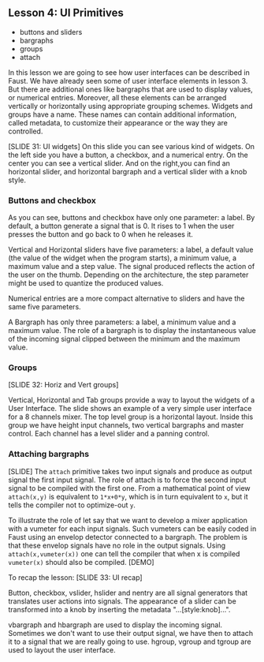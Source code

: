 ## Lesson 4: UI Primitives
- buttons and sliders
- bargraphs
- groups
- attach

In this lesson we are going to see how user interfaces can be described in Faust. We have already seen some of user interface elements in lesson 3. But there are additional ones like bargraphs that are used to display values, or numerical entries. Moreover, all these elements can be arranged vertically or horizontally using appropriate grouping schemes. Widgets and groups have a name. These names can contain additional information, called metadata, to customize their appearance or the way they are controlled.

[SLIDE 31: UI widgets]
On this slide you can see various kind of widgets. On the left side you have a button, a checkbox, and a numerical entry. On the center you can see a vertical slider. And on the right,you can find an horizontal slider, and horizontal bargraph and a vertical slider with a knob style.

### Buttons and checkbox
As you can see, buttons and checkbox have only one parameter: a label. By default, a button generate a signal that is 0. It rises to 1 when the user presses the button and go back to 0 when he releases it.

Vertical and Horizontal sliders have five parameters: a label, a default value (the value of the widget when the program starts), a minimum value, a maximum value and a step value. The signal produced reflects the action of the user on the thumb. Depending on the architecture, the step parameter might be used to quantize the produced values.

Numerical entries are a more compact alternative to sliders and have the same five parameters.

A Bargraph has only three parameters: a label, a minimum value and a maximum value. The role of a bargraph is to display the instantaneous value of the incoming signal clipped between the minimum and the maximum value.

### Groups
[SLIDE 32: Horiz and Vert groups]

Vertical, Horizontal and Tab groups provide a way to layout the widgets of a User Interface. The slide shows an example of a very simple user interface for a 8 channels mixer. The top level group is a horizontal layout. Inside this group we have height input channels, two vertical bargraphs and master control. Each channel has a level slider and a panning control.

### Attaching bargraphs
[SLIDE]
The `attach` primitive takes two input signals and produce as output signal the first input signal. The role of attach is to force the second input signal to be compiled with the first one. From a mathematical point of view `attach(x,y)` is equivalent to `1*x+0*y`, which is in turn equivalent to `x`, but it tells the compiler not to optimize-out `y`.

To illustrate the role of let say that we want to develop a mixer application with a vumeter for each input signals. Such vumeters can be easily coded in Faust using an envelop detector connected to a bargraph. The problem is that these envelop signals have no role in the output signals. Using `attach(x,vumeter(x))` one can tell the compiler that when x is compiled `vumeter(x)` should also be compiled.
[DEMO]

To recap the lesson:
[SLIDE 33: UI recap]

Button, checkbox, vslider, hslider and nentry are all signal generators that translates user actions into signals. The appearance of a slider can be transformed into a knob by inserting the metadata "...[style:knob]...".

vbargraph and hbargraph are used to display the incoming signal. Sometimes we don't want to use their output signal, we have then to attach it to a signal that we are really going to use.
hgroup, vgroup and tgroup are used to layout the user interface.



